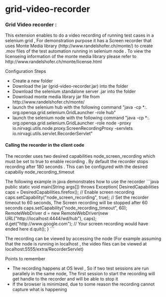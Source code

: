 # grid-video-recorder
<h3>Grid Video recorder :</h3>
This extension enables to do a video recording of running test cases in a selenium grid , 
For demonstration purpose it has a Screen recorder that uses Monte Media library (http://www.randelshofer.ch/monte/) to create .mov files of the test automation running in selenium node . To view the licenseing information of the monte media library please refer to http://www.randelshofer.ch/monte/license.html


<p>Configuration Steps</p>  
<ul>
<li>Create a new folder 
<li>Download the jar (grid-video-recorder.jar) into the folder 
<li>Download the selenium standalone server .jar into the folder 
<li>Download monte media library jar file from http://www.randelshofer.ch/monte/
<li> launch the selenium hub with the following command "java -cp *:. org.openqa.grid.selenium.GridLauncher -role hub"
<li> launch the selenium node with the following command "java -cp *:. org.openqa.grid.selenium.GridLauncher -role node -proxy io.nirvagi.utils.node.proxy.ScreenRecordingProxy -servlets io.nirvagi.utils.servlet.RecorderServlet"
</ul>


<h4>Calling the recorder in the client code</h4>
<p>
The recorder uses two desired capabilities node_screen_recording which must be set to true to enable recording . By default the recorder stops recording after 180 seconds . This can be configured with the desired capabiliy node_recording_timeout
</p>
The following example in java demonstrates how to use the recorder 
```java
public static void main(String args[]) throws Exception{
		DesiredCapabilities caps = DesiredCapabilities.firefox();
		// Enable screen recording 
		caps.setCapability("node_screen_recording", true);
		// Set the recorder timeout to 60 seconds, The Screen recording will be stopped after 60 seconds
		caps.setCapability("node_recording_timeout", 60);
		RemoteWebDriver d = new RemoteWebDriver(new URL("http://localhost:4444/wd/hub"), caps);
		d.get("http://www.google.com");
		// Your screen recording would have ended here 
		d.quit();		
	}
```

The recording can be viewed by accessing the node (For example assuming that the node is running in localhost , 
	the video files can be viewed at localhost:5555/extra/RecorderServlet) 

<p>Points to remember</p>
<ul>
<li>The recording happens at OS level , So if two test sessions are run parallely in the same node, The first session to start the recording  will get handle to the recorder and will be able to stop it 
<li>If the browser is minimized, due to some reason  the recording cannot capture what is happening 
